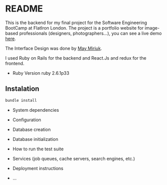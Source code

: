 # README

This is the backend for my final project for the Software Engineering BootCamp at FlatIron London.
The project is a portfolio website for image-based professionals (designers, photographers…), you can see a live demo [here](https://vimeo.com/402325147).

The Interface Design was done by [May Miriuk](https://www.maymiriuk.com/).

I used Ruby on Rails for the backend and React.Js and redux for the frontend.

* Ruby Version
ruby 2.6.1p33

## Instalation 

```bash
bundle install
```


* System dependencies

* Configuration

* Database creation

* Database initialization

* How to run the test suite

* Services (job queues, cache servers, search engines, etc.)

* Deployment instructions

* ...

